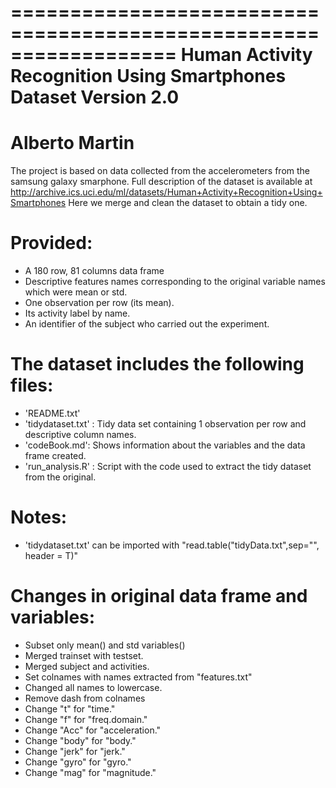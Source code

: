 ==================================================================
Human Activity Recognition Using Smartphones Dataset
Version 2.0
==================================================================
Alberto Martin
==================================================================

The project is based on data collected from the accelerometers from the samsung galaxy smarphone. Full description of the dataset is available at
http://archive.ics.uci.edu/ml/datasets/Human+Activity+Recognition+Using+Smartphones
Here we merge and clean the dataset to obtain a tidy one.

Provided:
======================================
- A 180 row, 81 columns data frame 
- Descriptive features names corresponding to the original variable names which were mean or std. 
- One observation per row (its mean).
- Its activity label by name. 
- An identifier of the subject who carried out the experiment.

The dataset includes the following files:
=========================================

- 'README.txt'
- 'tidydataset.txt' : Tidy data set containing 1 observation per row and descriptive column names.
- 'codeBook.md': Shows information about the variables and the data frame created.
- 'run_analysis.R' : Script with the code used to extract the tidy dataset from the original.


Notes: 
======
- 'tidydataset.txt' can be imported with "read.table("tidyData.txt",sep="", header = T)"


Changes in original data frame and variables:
======
- Subset only mean() and std variables()
- Merged trainset with testset.
- Merged subject and activities.
- Set colnames with names extracted from "features.txt"
- Changed all names to lowercase.
- Remove dash from colnames
- Change "t" for "time."
- Change "f" for "freq.domain."
- Change "Acc" for "acceleration."
- Change "body" for "body."
- Change "jerk" for "jerk."
- Change "gyro" for "gyro."
- Change "mag" for "magnitude."



